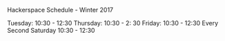 Hackerspace Schedule - Winter 2017

Tuesday: 10:30 - 12:30 
Thursday: 10:30 - 2: 30
Friday: 10:30 - 12:30
Every Second Saturday 10:30 - 12:30

